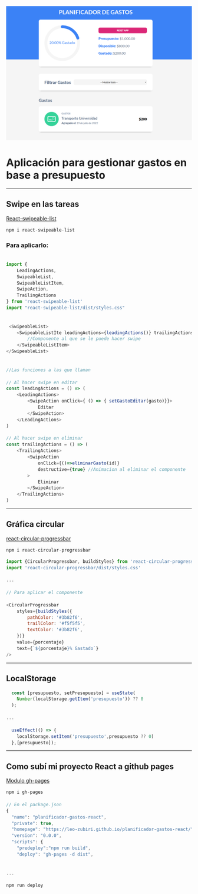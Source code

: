 ![](./src/img/docs/final-app.png)
---

# **Aplicación para gestionar gastos en base a presupuesto**

---

## **Swipe en las tareas**

[React-swipeable-list](https://www.npmjs.com/package/react-swipeable-list)
```Javascript
npm i react-swipeable-list
```

### Para aplicarlo:

```javascript

import {
    LeadingActions,
    SwipeableList,
    SwipeableListItem,
    SwipeAction,
    TrailingActions
} from 'react-swipeable-list'
import "react-swipeable-list/dist/styles.css"


 <SwipeableList>
    <SwipeableListIte leadingActions={leadingActions()} trailingActions={trailingActions()}>
        //Componente al que se le puede hacer swipe
    </SwipeableListItem>
</SwipeableList>


//Las funciones a las que llaman

// Al hacer swipe en editar
const leadingActions = () => (
    <LeadingActions>
        <SwipeAction onClick={ () => { setGastoEditar(gasto)}}>
            Editar
        </SwipeAction>
    </LeadingActions>
)

// Al hacer swipe en eliminar
const trailingActions = () => (
    <TrailingActions>
        <SwipeAction 
            onClick={()=>eliminarGasto(id)}
            destructive={true} //Animacion al eliminar el componente
        >
            Eliminar
        </SwipeAction>
    </TrailingActions>
)

```

---

## **Gráfica circular**

[react-circular-progressbar](https://www.npmjs.com/package/react-circular-progressbar)
```Javascript
npm i react-circular-progressbar
```

```Javascript
import {CircularProgressbar, buildStyles} from 'react-circular-progressbar'
import 'react-circular-progressbar/dist/styles.css'

...

// Para aplicar el componente 

<CircularProgressbar 
    styles={buildStyles({
        pathColor: '#3b82f6',
        trailColor: '#f5f5f5',
        textColor: '#3b82f6',
    })}
    value={porcentaje}
    text={`${porcentaje}% Gastado`}
/>

```
---

## **LocalStorage**

```javascript
  const [presupuesto, setPresupuesto] = useState(
    Number(localStorage.getItem('presupuesto')) ?? 0
  );

...

  useEffect(() => { 
    localStorage.setItem('presupuesto',presupuesto ?? 0)
  },[presupuesto]);
```
---

## **Como subí mi proyecto React a github pages**
[Modulo gh-pages](https://www.npmjs.com/package/gh-pages)
```javascript
npm i gh-pages

// En el package.json
{
  "name": "planificador-gastos-react",
  "private": true,
  "homepage": "https://leo-zubiri.github.io/planificador-gastos-react/",
  "version": "0.0.0",
  "scripts": {
    "predeploy":"npm run build",
    "deploy": "gh-pages -d dist",


...

npm run deploy
```

